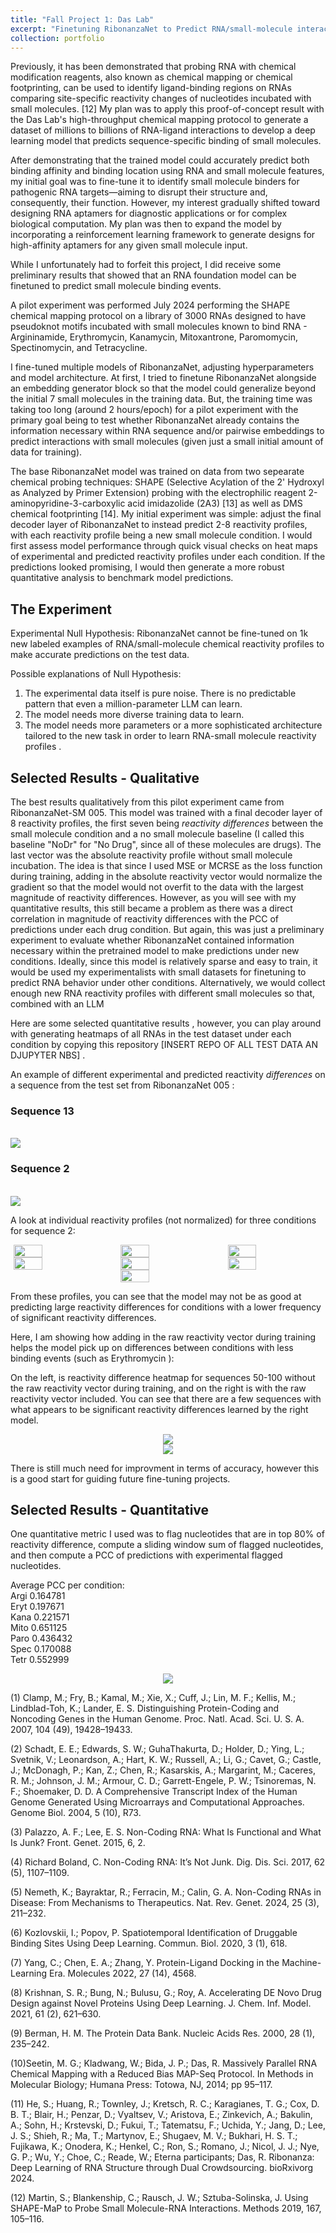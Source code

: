 ```yaml
---
title: "Fall Project 1: Das Lab"
excerpt: "Finetuning RibonanzaNet to Predict RNA/small-molecule interactions"
collection: portfolio
---
```

Previously, it has been demonstrated that probing RNA with chemical modification reagents, also known as chemical mapping or chemical footprinting, can be used to identify ligand-binding regions on RNAs comparing site-specific reactivity changes of nucleotides incubated with small molecules. [12] My plan was to apply this proof-of-concept result with the Das Lab's high-throughput chemical mapping protocol to generate a dataset of millions to billions of RNA-ligand interactions to develop a deep learning model that predicts sequence-specific binding of small molecules. 

After demonstrating that the trained model could accurately predict both binding affinity and binding location using RNA and small molecule features, my initial goal was to fine-tune it to identify small molecule binders for pathogenic RNA targets—aiming to disrupt their structure and, consequently, their function. However, my interest gradually shifted toward designing RNA aptamers for diagnostic applications or for complex biological computation. My plan was then to expand the model by incorporating a reinforcement learning framework to generate designs for high-affinity aptamers for any given small molecule input.

While I unfortunately had to forfeit this project, I did receive some preliminary results that showed that an RNA foundation model can be finetuned to predict small molecule binding events. 

A pilot experiment was performed July 2024 performing the SHAPE chemical mapping protocol on a library of 3000 RNAs designed to have pseudoknot motifs incubated with small molecules known to bind RNA - Argininamide, Erythromycin, Kanamycin, Mitoxantrone, Paromomycin, Spectinomycin, and Tetracycline. 

I fine-tuned multiple models of RibonanzaNet, adjusting hyperparameters and model architecture. At first, I tried to finetune RibonanzaNet alongside an embedding generator block so that the model could generalize beyond the initial 7 small molecules in the training data. But, the training time was taking too long (around 2 hours/epoch) for a pilot experiment with the primary goal being to test whether RibonanzaNet already contains the information necessary within RNA sequence and/or pairwise embeddings to predict interactions with small molecules (given just a small initial amount of data for training). 

The base RibonanzaNet model was trained on data from two sepearate chemical probing techniques: SHAPE (Selective Acylation of the 2' Hydroxyl as Analyzed by Primer Extension) probing with the electrophilic reagent 2-aminopyridine-3-carboxylic acid imidazolide (2A3) [13] as well as DMS chemical footprinting [14]. My initial experiment was simple: adjust the final decoder layer of RibonanzaNet to instead predict 2-8 reactivity profiles, with each reactivity profile being a new small molecule condition. I would first assess model performance through quick visual checks on heat maps of experimental and predicted reactivity profiles under each condition. If the predictions looked promising, I would then generate a more robust quantitative analysis to benchmark model predictions. 

## The Experiment 

Experimental Null Hypothesis: RibonanzaNet cannot be fine-tuned on 1k new labeled examples of RNA/small-molecule chemical reactivity profiles to make accurate predictions on the test data. 

Possible explanations of Null Hypothesis: 
1) The experimental data itself is pure noise. There is no predictable pattern that even a million-parameter LLM can learn. 
2) The model needs more diverse training data to learn. 
3) The model needs more parameters or a more sophisticated architecture tailored to the new task in order to learn RNA-small molecule reactivity profiles . 

## Selected Results - Qualitative 

The best results qualitatively from this pilot experiment came from RibonanzaNet-SM 005. This model was trained with a final decoder layer of 8 reactivity profiles, the first seven being *reactivity differences* between the small molecule condition and a no small molecule baseline (I called this baseline "NoDr" for "No Drug", since all of these molecules are drugs). The last vector was the absolute reactivity profile without small molecule incubation. The idea is that since I used MSE or MCRSE as the loss function during training, adding in the absolute reactivity vector would normalize the gradient so that the model would not overfit to the data with the largest magnitude of reactivity differences. However, as you will see with my quantitative results, this still became a problem as there was a direct correlation in magnitude of reactivity differences with the PCC of predictions under each drug condition. But again, this was just a preliminary experiment to evaluate whether RibonanzaNet contained information necessary within the pretrained model to make predictions under new conditions. Ideally, since this model is relatively sparse and easy to train, it would be used my experimentalists with small datasets for finetuning to predict RNA behavior under other conditions. Alternatively, we would collect enough new RNA reactivity profiles with different small molecules so that, combined with an LLM 

Here are some selected quantitative results , however, you can play around with generating heatmaps of all RNAs in the test dataset under each condition by copying this repository [INSERT REPO OF ALL TEST DATA AN DJUPYTER NBS] . 

An example of different experimental and predicted reactivity *differences* on a sequence from the test set from RibonanzaNet 005 : 

### Sequence 13
<br/><img src='/images/normalized_005_sequence_13.png'>

### Sequence 2 
<br/><img src='/images/normalized_005_sequence_2.png'>

A look at individual reactivity profiles (not normalized) for three conditions for sequence 2: 

<div style="display: flex; justify-content: center; gap: 20px;">
  <img src="/images/mito_005_sequence_2.png" style="width: 30%;">
  <img src="/images/kana_005_sequence_2.png" style="width: 30%;">
  <img src="/images/tetr_005_sequence_2.png" style="width: 30%;">
</div>

<div style="display: flex; justify-content: center; gap: 20px;">
  <img src="/images/spec_005_sequence_2.png" style="width: 30%;">
  <img src="/images/eryt_005_sequence_2.png" style="width: 30%;">
  <img src="/images/paro_005_sequence_2.png" style="width: 30%;">
</div>

<div style="display: flex; justify-content: center; gap: 20px;">
  <img src="/images/argi_005_sequence_2.png" style="width: 30%;">
</div>

From these profiles, you can see that the model may not be as good at predicting large reactivity differences for conditions with a lower frequency of significant reactivity differences. 

Here, I am showing how adding in the raw reactivity vector during training helps the model pick up on differences between conditions with less binding events (such as Erythromycin ): 

On the left, is reactivity difference heatmap for sequences 50-100 without the raw reactivity vector during training, and on the right is with the raw reactivity vector included. You can see that there are a few sequences with what appears to be significant reactivity differences learned by the right model. 

<div style="display: flex; justify-content: center; gap: 20px;">
  <img src="/images/eryt_qual_004.png">
</div>

<div style="display: flex; justify-content: center; gap: 20px;">
  <img src="/images/eryt_qual_005.png">
</div>

There is still much need for improvment in terms of accuracy, however this is a good start for guiding future fine-tuning projects. 

## Selected Results - Quantitative 

One quantitative metric I used was to flag nucleotides that are in top 80% of reactivity difference, compute a sliding window sum of flagged nucleotides, and then compute a PCC of predictions with experimental flagged nucleotides. 

Average PCC per condition:  
Argi    0.164781  
Eryt    0.197671  
Kana    0.221571  
Mito    0.651125  
Paro    0.436432  
Spec    0.170088  
Tetr    0.552999  


<div style="display: flex; justify-content: center; gap: 20px;">
  <img src="/images/quant_analysis_2.png">
</div>












(1)	Clamp, M.; Fry, B.; Kamal, M.; Xie, X.; Cuff, J.; Lin, M. F.; Kellis, M.; Lindblad-Toh, K.; Lander, E. S. Distinguishing Protein-Coding and Noncoding Genes in the Human Genome. Proc. Natl. Acad. Sci. U. S. A. 2007, 104 (49), 19428–19433. 

(2)	Schadt, E. E.; Edwards, S. W.; GuhaThakurta, D.; Holder, D.; Ying, L.; Svetnik, V.; Leonardson, A.; Hart, K. W.; Russell, A.; Li, G.; Cavet, G.; Castle, J.; McDonagh, P.; Kan, Z.; Chen, R.; Kasarskis, A.; Margarint, M.; Caceres, R. M.; Johnson, J. M.; Armour, C. D.; Garrett-Engele, P. W.; Tsinoremas, N. F.; Shoemaker, D. D. A Comprehensive Transcript Index of the Human Genome Generated Using Microarrays and Computational Approaches. Genome Biol. 2004, 5 (10), R73. 

(3)	Palazzo, A. F.; Lee, E. S. Non-Coding RNA: What Is Functional and What Is Junk? Front. Genet. 2015, 6, 2. 

(4)	Richard Boland, C. Non-Coding RNA: It’s Not Junk. Dig. Dis. Sci. 2017, 62 (5), 1107–1109. 

(5)	Nemeth, K.; Bayraktar, R.; Ferracin, M.; Calin, G. A. Non-Coding RNAs in Disease: From Mechanisms to Therapeutics. Nat. Rev. Genet. 2024, 25 (3), 211–232. 

(6)	Kozlovskii, I.; Popov, P. Spatiotemporal Identification of Druggable Binding Sites Using Deep Learning. Commun. Biol. 2020, 3 (1), 618. 

(7)	Yang, C.; Chen, E. A.; Zhang, Y. Protein-Ligand Docking in the Machine-Learning Era. Molecules 2022, 27 (14), 4568. 

(8)	Krishnan, S. R.; Bung, N.; Bulusu, G.; Roy, A. Accelerating DE Novo Drug Design against Novel Proteins Using Deep Learning. J. Chem. Inf. Model. 2021, 61 (2), 621–630. 

(9)	Berman, H. M. The Protein Data Bank. Nucleic Acids Res. 2000, 28 (1), 235–242. 

(10)Seetin, M. G.; Kladwang, W.; Bida, J. P.; Das, R. Massively Parallel RNA Chemical Mapping with a Reduced Bias MAP-Seq Protocol. In Methods in Molecular Biology; Humana Press: Totowa, NJ, 2014; pp 95–117.

(11) He, S.; Huang, R.; Townley, J.; Kretsch, R. C.; Karagianes, T. G.; Cox, D. B. T.; Blair, H.; Penzar, D.; Vyaltsev, V.; Aristova, E.; Zinkevich, A.; Bakulin, A.; Sohn, H.; Krstevski, D.; Fukui, T.; Tatematsu, F.; Uchida, Y.; Jang, D.; Lee, J. S.; Shieh, R.; Ma, T.; Martynov, E.; Shugaev, M. V.; Bukhari, H. S. T.; Fujikawa, K.; Onodera, K.; Henkel, C.; Ron, S.; Romano, J.; Nicol, J. J.; Nye, G. P.; Wu, Y.; Choe, C.; Reade, W.; Eterna participants; Das, R. Ribonanza: Deep Learning of RNA Structure through Dual Crowdsourcing. bioRxivorg 2024.

(12) Martin, S.; Blankenship, C.; Rausch, J. W.; Sztuba-Solinska, J. Using SHAPE-MaP to Probe Small Molecule-RNA Interactions. Methods 2019, 167, 105–116. 






